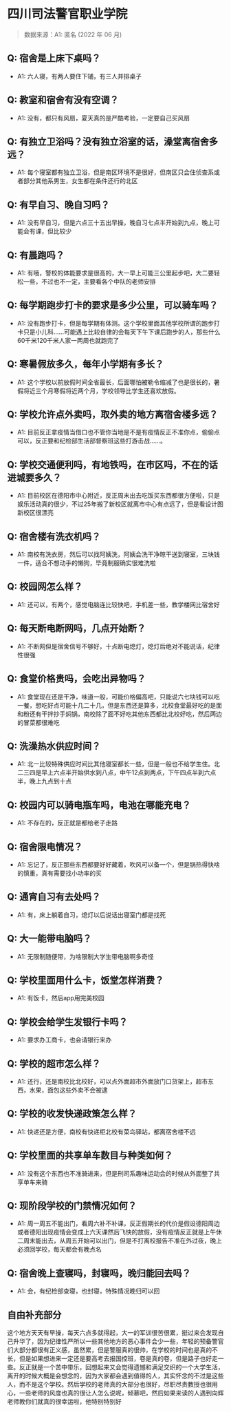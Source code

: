 # 四川司法警官职业学院

> 数据来源：A1: 匿名 (2022 年 06 月)

## Q: 宿舍是上床下桌吗？

- A1: 六人寝，有两人要住下铺，有三人并排桌子

## Q: 教室和宿舍有没有空调？

- A1: 没有，都只有风扇，夏天真的是严酷考验，一定要自己买风扇

## Q: 有独立卫浴吗？没有独立浴室的话，澡堂离宿舍多远？

- A1: 每个寝室都有独立卫浴，但是南区环境不是很好，但南区只会住侦查系或者部分其他系男生，女生都在条件还行的北区

## Q: 有早自习、晚自习吗？

- A1: 没有早自习，但是六点三十五出早操，晚自习七点半开始到九点，晚上可能会有课，但比较少

## Q: 有晨跑吗？

- A1: 有哦，警校的体能要求是很高的，大一早上可能三公里起步吧，大二要轻松一些，不过也不一定，主要看各个中队的老师安排

## Q: 每学期跑步打卡的要求是多少公里，可以骑车吗？

- A1: 没有跑步打卡，但是每学期有体测。这个学校里面其他学校所谓的跑步打卡只是小儿科……可能遇上比较自律的会每天下午下课后跑步的人，那些什么60千米120千米人家一两周也就跑完了

## Q: 寒暑假放多久，每年小学期有多长？

- A1: 这个学校以前放假时间全省最长，后面哪怕被勒令缩减了也是很长的，暑假将近三个月寒假将近两个月，学校领导比学生还喜欢放假。

## Q: 学校允许点外卖吗，取外卖的地方离宿舍楼多远？

- A1: 目前反正拿疫情当借口也不管你当地是不是有疫情反正不准你点，偷偷点可以，反正要和纪检部生活部督察班这些打游击战……。

## Q: 学校交通便利吗，有地铁吗，在市区吗，不在的话进城要多久？

- A1: 目前校区在德阳市中心附近，反正周末出去吃饭买东西都很方便啦，只是娱乐活动真的很少，不过25年搬了新校区就离市中心有点远了，但是看设计图新校区很漂亮

## Q: 宿舍楼有洗衣机吗？

- A1: 南校有洗衣房，然后可以找阿姨洗，阿姨会洗干净晾干送到寝室，三块钱一件，适合不想动手的懒狗，毕竟制服确实很难洗啦

## Q: 校园网怎么样？

- A1: 还可以，有两个，感觉电脑连比较快吧，手机差一些，教学楼网比宿舍好

## Q: 每天断电断网吗，几点开始断？

- A1: 不断网但是宿舍信号不够好，十点断电熄灯，熄灯后绝对不能说话，纪律性很强

## Q: 食堂价格贵吗，会吃出异物吗？

- A1: 食堂现在还是干净，味道一般，可能价格偏高吧，只能说六七块钱可以吃一餐，想吃好点可能十几二十几，但是东西还是算多，北校食堂最好吃的是面和粉还有干拌抄手焖锅，南校除了面不好吃其他东西都比北校好吃，然后两边的冒菜都很难吃

## Q: 洗澡热水供应时间？

- A1: 北一比较特殊供应时间比其他寝室都长一些，但是一般也不给学生住。北二三四是早上六点半开始供水到八点，中午12点到两点，下午四点半到六点半，晚上九点到十点

## Q: 校园内可以骑电瓶车吗，电池在哪能充电？

- A1: 不存在的，反正就是都给老子走路

## Q: 宿舍限电情况？

- A1: 忘记了，反正那些东西都要好好藏着，吹风可以备一个，但是锅热得快啥的慎重，真有需要找小功率的买

## Q: 通宵自习有去处吗？

- A1: 有，床上躺着自习，熄灯以后说话出寝室门都是找死

## Q: 大一能带电脑吗？

- A1: 无限制随便带，为啥限制大学生带电脑啊多奇怪

## Q: 学校里面用什么卡，饭堂怎样消费？

- A1: 有饭卡，然后app用完美校园

## Q: 学校会给学生发银行卡吗？

- A1: 要求办工商卡，也会请银行来办

## Q: 学校的超市怎么样？

- A1: 还行，还是南校比北校好，可以点外面超市外面放门口货架上，超市东西，水果，面包这些外卖不会被逮

## Q: 学校的收发快递政策怎么样？

- A1: 快递还是方便，南校有快递柜北校有菜鸟驿站，都离宿舍楼不远

## Q: 学校里面的共享单车数目与种类如何？

- A1: 没有这个东西也不准骑进来，但是刑司系趣味运动会的时候从外面整了共享单车来骑

## Q: 现阶段学校的门禁情况如何？

- A1: 周一周五不能出门，看周六补不补课，反正假期长的代价是假设德阳周边或者德阳出现疫情会变成上六天课然后飞快的放假，没有疫情反正就是上午休二周末能出去，从周五开始可以出门，但是不打离校报告不准在外过夜，晚上必须回学校，每天都会有晚点名

## Q: 宿舍晚上查寝吗，封寝吗，晚归能回去吗？

- A1: 会，有纪检部查寝，也封寝，特殊情况晚归可以回

## 自由补充部分

这个地方天天有早操，每天六点多就得起，大一的军训很苦很累，挺过来会发现自己升华了，因为纪律性严所以一些其他地方的恶心事件会少一些，年轻的预备警官们大部分都很有正义感，虽然累，但是警服真的很帅，在学校的时间也是真的不长，但是如果想进来一定还是要高考去报国控班，卷是真的卷，但是路子也好走一些。反正就是一个苦中带乐，回想起来又会觉得遗憾和满足交织的一个大学生活，离开的时候大概是会想念的，因为大家都会遇到值得的人，其实怀念的不过是这些人，而不是这个学校。然后学校的老师真的大部分也很好，尽职尽责教授也很用心，一些老师的风度也真的很让人怎么说呢，倾慕吧，然后如果来读的人遇到向辉老师教你们就真的很幸运啦，他特别特别好